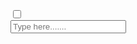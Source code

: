 <!DOCTYPE html>
<html lang="en" dir="ltr">
<head>
    <meta charset="UTF-8">
    <title>Animated Search Bar</title>
    <link rel="stylesheet" href="style.css" >
    <link rel="stylesheet" href="https://cdnjs.cloudflare.com/ajax/libs/font-awesome/6.6.0/css/all.min.css" integrity="sha512-Kc323vGBEqzTmouAECnVceyQqyqdsSiqLQISBL29aUW4U/M7pSPA/gEUZQqv1cwx4OnYxTxve5UMg5GT6L4JJg==" crossorigin="anonymous" referrerpolicy="no-referrer" />
    <meta name="viewpoint" content="width=device-width, initial-scale=1.0">
</head>
<body>
    <div class="box">
        <input type="checkbox" id="check">
        <div class="search-box">
            <input type="text" placeholder="Type here.......">
            <label for="" class="icon">
                <i class="fa-solid fa-magnifying-glass"></i>
            </label>
        </div>
    </div>
</body>
</html>
